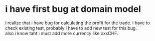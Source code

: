 # i have first bug at domain model

i realize that i have bug for calculating the profit for the trade. i have to check existing test, probably i have to add new test for this bug.  
also i know taht i must add more currency like xxxCHF.
